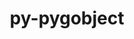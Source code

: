 ---
title: "py-pygobject"
layout: cache
categories: [package, develop-2024-08-04]
meta: {"versions": ["3.46.0"], "compilers": ["oneapi@=2024.2.0"], "oss": ["ubuntu22.04"], "platforms": ["linux"], "targets": ["x86_64_v3"], "stacks": ["e4s-oneapi", "root"], "num_specs": 1, "num_specs_by_stack": {"e4s-oneapi": 1, "root": 1}}
spec_details: [{"hash": "g47snjzk42fdqqbbhi5zv6gmhkjsoae7", "compiler": "oneapi@=2024.2.0", "versions": ["3.46.0"], "os": "ubuntu22.04", "platform": "linux", "target": "x86_64_v3", "variants": ["build_system=python_pip"], "stacks": ["e4s-oneapi", "root"], "size": "-", "tarball": "https://binaries.spack.io/develop-2024-08-04/build_cache/linux-ubuntu22.04-x86_64_v3/oneapi-2024.2.0/py-pygobject-3.46.0/linux-ubuntu22.04-x86_64_v3-oneapi-2024.2.0-py-pygobject-3.46.0-g47snjzk42fdqqbbhi5zv6gmhkjsoae7.spack"}]
---